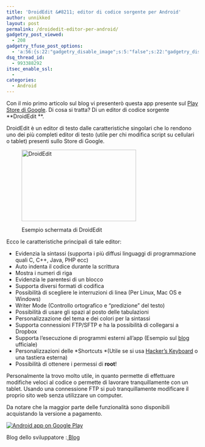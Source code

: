 ```yaml
---
title: 'DroidEdit &#8211; editor di codice sorgente per Android'
author: unnikked
layout: post
permalink: /droidedit-editor-per-android/
gadgetry_post_viewed:
  - 208
gadgetry_tfuse_post_options:
  - 'a:56:{s:22:"gadgetry_disable_image";s:5:"false";s:22:"gadgetry_disable_video";s:5:"false";s:26:"gadgetry_disable_post_meta";s:5:"false";s:23:"gadgetry_disable_author";s:5:"false";s:31:"gadgetry_disable_published_date";s:5:"false";s:24:"gadgetry_disable_coments";s:5:"false";s:28:"gadgetry_disable_author_info";s:5:"false";s:19:"gadgetry_page_title";s:13:"default_title";s:21:"gadgetry_custom_title";s:0:"";s:21:"gadgetry_single_image";s:48:"/wp-content/uploads/2012/11/DroidEdit-Header.jpg";s:30:"gadgetry_single_img_dimensions";a:2:{i:0;s:3:"586";i:1;s:3:"319";}s:28:"gadgetry_single_img_position";s:9:"alignleft";s:24:"gadgetry_thumbnail_image";s:48:"/wp-content/uploads/2012/11/DroidEdit-Header.jpg";s:27:"gadgetry_thumbnail_position";s:7:"noalign";s:19:"gadgetry_video_link";s:0:"";s:25:"gadgetry_video_dimensions";a:2:{i:0;s:3:"590";i:1;s:3:"191";}s:23:"gadgetry_video_position";s:10:"alignright";s:23:"gadgetry_header_element";s:7:"without";s:22:"gadgetry_select_slider";s:2:"-1";s:17:"gadgetry_page_map";s:0:"";s:25:"gadgetry_content_ads_post";s:4:"true";s:21:"gadgetry_top_ad_space";s:5:"false";s:21:"gadgetry_top_ad_image";s:0:"";s:19:"gadgetry_top_ad_url";s:0:"";s:23:"gadgetry_top_ad_adsense";s:0:"";s:28:"gadgetry_bfcontent_ads_space";s:5:"false";s:23:"gadgetry_bfcontent_type";s:5:"image";s:25:"gadgetry_bfcontent_number";s:3:"one";s:29:"gadgetry_bfcontent_ads_image1";s:0:"";s:27:"gadgetry_bfcontent_ads_url1";s:0:"";s:31:"gadgetry_bfcontent_ads_adsense1";s:0:"";s:29:"gadgetry_bfcontent_ads_image2";s:0:"";s:27:"gadgetry_bfcontent_ads_url2";s:0:"";s:31:"gadgetry_bfcontent_ads_adsense2";s:0:"";s:29:"gadgetry_bfcontent_ads_image3";s:0:"";s:27:"gadgetry_bfcontent_ads_url3";s:0:"";s:31:"gadgetry_bfcontent_ads_adsense3";s:0:"";s:29:"gadgetry_bfcontent_ads_image4";s:0:"";s:27:"gadgetry_bfcontent_ads_url4";s:0:"";s:31:"gadgetry_bfcontent_ads_adsense4";s:0:"";s:29:"gadgetry_bfcontent_ads_image5";s:0:"";s:27:"gadgetry_bfcontent_ads_url5";s:0:"";s:31:"gadgetry_bfcontent_ads_adsense5";s:0:"";s:29:"gadgetry_bfcontent_ads_image6";s:0:"";s:27:"gadgetry_bfcontent_ads_url6";s:0:"";s:31:"gadgetry_bfcontent_ads_adsense6";s:0:"";s:29:"gadgetry_bfcontent_ads_image7";s:0:"";s:27:"gadgetry_bfcontent_ads_url7";s:0:"";s:31:"gadgetry_bfcontent_ads_adsense7";s:0:"";s:19:"gadgetry_hook_space";s:5:"false";s:19:"gadgetry_hook_image";s:0:"";s:17:"gadgetry_hook_url";s:0:"";s:21:"gadgetry_hook_adsense";s:0:"";s:25:"gadgetry_content_subtitle";s:0:"";s:20:"gadgetry_content_top";s:0:"";s:23:"gadgetry_content_bottom";s:0:"";}'
dsq_thread_id:
  - 993388292
itsec_enable_ssl:
  - 
categories:
  - Android
---
```

<div align="center">
  <!-- unnikked - responsive - header --><ins class="adsbygoogle" style="display:block" data-ad-client="ca-pub-3846608868139288" data-ad-slot="2778724254" data-ad-format="auto"></ins>
</div>

  


Con il mio primo articolo sul blog vi presenterò questa app presente sul <a href="https://play.google.com/" target="_blank">Play Store di Google</a>. Di cosa si tratta? Di un editor di codice sorgente **DroidEdit **.

DroidEdit è un editor di testo dalle caratteristiche singolari che lo rendono uno dei più completi editor di testo (utile per chi modifica script su cellulari o tablet) presenti sullo Store di Google.<figure id="attachment_27" style="width: 300px;" class="wp-caption aligncenter">

[<img class="size-medium wp-image-27" title="DroidEdit-Salto" src="http://unnikked.tk/wp-content/uploads/2012/11/DroidEdit-Salto-300x187.png" alt="DroidEdit" width="300" height="187" />][1]<figcaption class="wp-caption-text">Esempio schermata di DroidEdit</figcaption></figure> 

Ecco le caratteristiche principali di tale editor:

  * Evidenzia la sintassi (supporta i più diffusi linguaggi di programmazione quali C, C++, Java, PHP ecc)
  * Auto indenta il codice durante la scrittura
  * Mostra i numeri di riga
  * Evidenzia le parentesi di un blocco
  * Supporta diversi formati di codifica
  * Possibilità di scegliere le interruzioni di linea (Per Linux, Mac OS e Windows)
  * Writer Mode (Controllo ortografico e &#8220;predizione&#8221; del testo)
  * Possibilità di usare gli spazi al posto delle tabulazioni
  * Personalizzazione del tema e dei colori per la sintassi
  * Supporta connessioni FTP/SFTP e ha la possibilità di collegarsi a Dropbox
  * Supporta l&#8217;esecuzione di programmi esterni all&#8217;app (Esempio sul <a href="https://droidedit.wordpress.com/2012/04/24/running-sl4a-scripts-from-droidedit/" target="_blank">blog</a> ufficiale)
  * Personalizzazioni delle *Shortcuts *(Utile se si usa <a href="https://play.google.com/store/apps/details?id=org.pocketworkstation.pckeyboard&hl=it" target="_blank">Hacker&#8217;s Keyboard</a> o una tastiera esterna)
  * Possibilità di ottenere i permessi di **root**!

Personalmente la trovo molto utile, in quanto permette di effettuare modifiche veloci al codice o permette di lavorare tranquillamente con un tablet. Usando una connessione FTP si può tranquillamente modificare il proprio sito web senza utilizzare un computer.

Da notare che la maggior parte delle funzionalità sono disponibili acquistando la versione a pagamento.

<a href="http://play.google.com/store/search?q=pub:André Restivo" target="_blank"> <img src="http://developer.android.com/images/brand/en_app_rgb_wo_45.png" alt="Android app on Google Play" /></a>

Blog dello sviluppatore :<a href="https://droidedit.wordpress.com/" target="_blank"> Blog</a>

  


<div align="center">
  <!-- unnikked - responsive - footer --><ins class="adsbygoogle" style="display:block" data-ad-client="ca-pub-3846608868139288" data-ad-slot="4255457452" data-ad-format="auto"></ins>
</div>

 [1]: http://unnikked.tk/wp-content/uploads/2012/11/DroidEdit-Salto.png